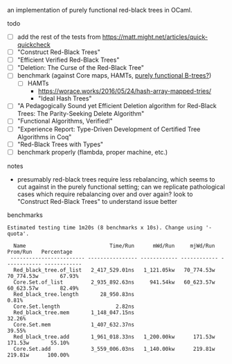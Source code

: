 an implementation of purely functional red-black trees in OCaml.

todo

- [ ] add the rest of the tests from <https://matt.might.net/articles/quick-quickcheck>
- [ ] "Construct Red-Black Trees"
- [ ] "Efficient Verified Red-Black Trees"
- [ ] "Deletion: The Curse of the Red-Black Tree"
- [ ] benchmark (against Core maps, HAMTs, [purely functional B-trees?](https://news.ycombinator.com/item?id=23002849))
  - [ ] HAMTs
    - <https://worace.works/2016/05/24/hash-array-mapped-tries/>
    - "Ideal Hash Trees"
- [ ] "A Pedagogically Sound yet Efficient Deletion algorithm for Red-Black Trees: The Parity-Seeking Delete Algorithm"
- [ ] "Functional Algorithms, Verified!"
- [ ] "Experience Report: Type-Driven Development of Certified Tree Algorithms in Coq"
- [ ] "Red-Black Trees with Types"
- [ ] benchmark properly (flambda, proper machine, etc.)

notes

- presumably red-black trees require less rebalancing, which seems to cut
  against in the purely functional setting; can we replicate pathological cases
  which require rebalancing over and over again?  look to "Construct Red-Black
  Trees" to understand issue better

benchmarks

```
Estimated testing time 1m20s (8 benchmarks x 10s). Change using '-quota'.

  Name                           Time/Run      mWd/Run     mjWd/Run     Prom/Run   Percentage
 ------------------------ ---------------- ------------ ------------ ------------ ------------
  Red_black_tree.of_list   2_417_529.01ns   1_121.05kw   70_774.53w   70_774.53w       67.93%
  Core.Set.of_list         2_935_892.63ns     941.54kw   60_623.57w   60_623.57w       82.49%
  Red_black_tree.length       28_950.83ns                                               0.81%
  Core.Set.length                  2.82ns
  Red_black_tree.mem       1_148_047.15ns                                              32.26%
  Core.Set.mem             1_407_632.37ns                                              39.55%
  Red_black_tree.add       1_961_018.33ns   1_200.00kw      171.53w      171.53w       55.10%
  Core.Set.add             3_559_006.03ns   1_140.00kw      219.81w      219.81w      100.00%

```
